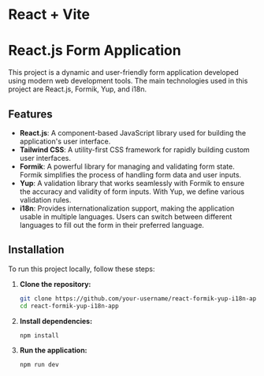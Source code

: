 # React + Vite

# React.js Form Application

This project is a dynamic and user-friendly form application developed using modern web development tools. The main technologies used in this project are React.js, Formik, Yup, and i18n.

## Features

- **React.js**: A component-based JavaScript library used for building the application's user interface.
- **Tailwind CSS**: A utility-first CSS framework for rapidly building custom user interfaces.
- **Formik**: A powerful library for managing and validating form state. Formik simplifies the process of handling form data and user inputs.
- **Yup**: A validation library that works seamlessly with Formik to ensure the accuracy and validity of form inputs. With Yup, we define various validation rules.
- **i18n**: Provides internationalization support, making the application usable in multiple languages. Users can switch between different languages to fill out the form in their preferred language.

## Installation

To run this project locally, follow these steps:

1. **Clone the repository:**
   ```bash
   git clone https://github.com/your-username/react-formik-yup-i18n-app.git
   cd react-formik-yup-i18n-app
   ```

2. **Install dependencies:**
   ```bash
   npm install
   ```

3. **Run the application:**
   ```bash
   npm run dev
   ```